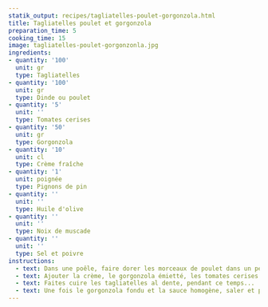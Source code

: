 ```yaml
---
statik_output: recipes/tagliatelles-poulet-gorgonzola.html
title: Tagliatelles poulet et gorgonzola
preparation_time: 5
cooking_time: 15
image: tagliatelles-poulet-gorgonzonla.jpg
ingredients:
- quantity: '100'
  unit: gr
  type: Tagliatelles
- quantity: '100'
  unit: gr
  type: Dinde ou poulet
- quantity: '5'
  unit: ''
  type: Tomates cerises
- quantity: '50'
  unit: gr
  type: Gorgonzola
- quantity: '10'
  unit: cl
  type: Crème fraîche
- quantity: '1'
  unit: poignée
  type: Pignons de pin
- quantity: ''
  unit: ''
  type: Huile d'olive
- quantity: ''
  unit: ''
  type: Noix de muscade
- quantity: ''
  unit: ''
  type: Sel et poivre
instructions:
  - text: Dans une poêle, faire dorer les morceaux de poulet dans un peu d'huile d'olive
  - text: Ajouter la crème, le gorgonzola émietté, les tomates cerises découpées et un peu de noix de muscade
  - text: Faites cuire les tagliatelles al dente, pendant ce temps...
  - text: Une fois le gorgonzola fondu et la sauce homogène, saler et poivrer, puis servir sur les tagliatelles
---
```


